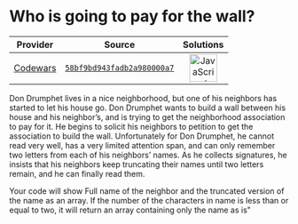 [_metadata_:generated]: - "true"

# Who is going to pay for the wall?

<!-- INFO TABLE BEGIN -->

| Provider                                        | Source                                                                               | Solutions                                                                                                                                                    |
| :---------------------------------------------: | :----------------------------------------------------------------------------------: | :----------------------------------------------------------------------------------------------------------------------------------------------------------: |
| [Codewars](../../../docs/providers/Codewars.md) | [`58bf9bd943fadb2a980000a7`](https://www.codewars.com/kata/58bf9bd943fadb2a980000a7) | [<img src="https://res.cloudinary.com/rascaltwo/image/upload/v1631924076/javascript_ehszr7.svg" alt="JavaScript" title="JavaScript" width="50" />](solve.js) |

<!-- INFO TABLE END -->

Don Drumphet lives in a nice neighborhood, but one of his neighbors has started to let his house go.  Don Drumphet wants to build a wall between his house and his neighbor’s, and is trying to get the neighborhood association to pay for it.  He begins to solicit his neighbors to petition to get the association to build the wall.  Unfortunately for Don Drumphet, he cannot read very well, has a very limited attention span, and can only remember two letters from each of his neighbors’ names.  As he collects signatures, he insists that his neighbors keep truncating their names until two letters remain, and he can finally read them.

Your code will show Full name of the neighbor and the truncated version of the name as an array. If the number of the characters in name is less than or equal to two, it will return an array containing only the name as is"

